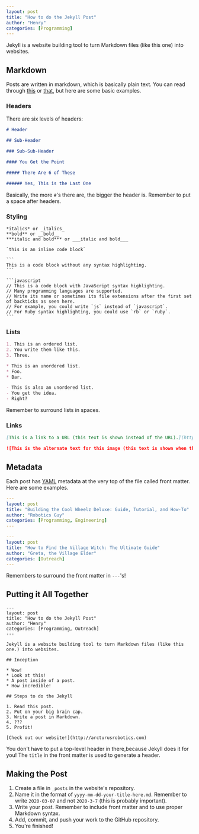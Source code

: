```yaml
---
layout: post
title: "How to do the Jekyll Post"
author: "Henry"
categories: [Programming]
---
```


Jekyll is a website building tool to turn Markdown files (like this one) into websites.

## Markdown

Posts are written in markdown, which is basically plain text.
You can read through [this](https://kramdown.gettalong.org/syntax.html) or [that](https://github.com/adam-p/markdown-here/wiki/Markdown-Cheatsheet), but here are some basic examples.

### Headers

There are six levels of headers:

```markdown
# Header

## Sub-Header

### Sub-Sub-Header

#### You Get the Point

##### There Are 6 of These

###### Yes, This is the Last One
```

Basically, the more `#`'s there are, the bigger the header is.
Remember to put a space after headers.

### Styling

    *italics* or _italics_
    **bold** or __bold__
    ***italic and bold*** or ___italic and bold___

    `this is an inline code block`

    ```
    This is a code block without any syntax highlighting.
    ```

    ```javascript
    // This is a code block with JavaScript syntax highlighting.
    // Many programming languages are supported.
    // Write its name or sometimes its file extensions after the first set of backticks as seen here.
    // For example, you could write `js` instead of `javascript`.
    // For Ruby syntax highlighting, you could use `rb` or `ruby`.
    ```


### Lists

```markdown
1. This is an ordered list.
2. You write them like this.
3. Three.

* This is an unordered list.
* Foo.
* Bar.

- This is also an unordered list.
- You get the idea.
- Right?
```

Remember to surround lists in spaces.

### Links

```markdown
[This is a link to a URL (this text is shown instead of the URL).](https://example.com)

![This is the alternate text for this image (this text is shown when the image cannot be loaded, or it is used for accessibility).](https://placehold.it/400/400.png)
```

## Metadata

Each post has [YAML](https://yaml.org/) metadata at the very top of the file called front matter.
Here are some examples.

```yaml
---
layout: post
title: "Building the Cool Wheelz Deluxe: Guide, Tutorial, and How-To"
author: "Robotics Guy"
categories: [Programming, Engineering]
---
```

```yaml
---
layout: post
title: "How to Find the Village Witch: The Ultimate Guide"
author: "Greta, the Village Elder"
categories: [Outreach]
---
```

Remembers to surround the front matter in `---`'s!

## Putting it All Together

```
---
layout: post
title: "How to do the Jekyll Post"
author: "Henry"
categories: [Programming, Outreach]
---

Jekyll is a website building tool to turn Markdown files (like this one.) into websites.

## Inception

* Wow!
* Look at this!
* A post inside of a post.
* How incredible!

## Steps to do the Jekyll

1. Read this post.
2. Put on your big brain cap.
3. Write a post in Markdown.
4. ???
5. Profit!

[Check out our website!](http://arcturusrobotics.com)
```

You don't have to put a top-level header in there,because Jekyll does it for you! The `title` in the front matter is used to generate a header.

## Making the Post

1. Create a file in `_posts` in the website's repository.
2. Name it in the format of `yyyy-mm-dd-your-title-here.md`. Remember to write `2020-03-07` and not `2020-3-7` (this is probably important).
3. Write your post. Remember to include front matter and to use proper Markdown syntax.
4. Add, commit, and push your work to the GitHub repository.
5. You're finished!
